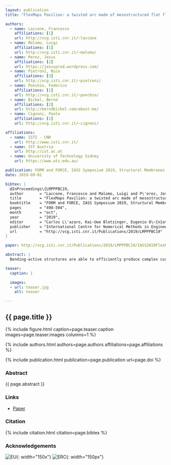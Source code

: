 ```yaml
---
layout: publication
title: "FlexMaps Pavilion: a twisted arc made of mesostructured flat flexible panels"

authors:
  - name: Laccone, Francesco
    affiliations: [1]
    url: http://vcg.isti.cnr.it/~laccone
  - name: Malomo, Luigi
    affiliations: [1]
    url: http://vcg.isti.cnr.it/~malomo/
  - name: Perez, Jesus
    affiliations: [2]
    url: https://jesusprod.wordpress.com/
  - name: Pietroni, Nico
    affiliations: [3]
    url: http://vcg.isti.cnr.it/~pietroni/
  - name: Ponchio, Federico	
    affiliations: [1]
    url: http://vcg.isti.cnr.it/~ponchio/
  - name: Bickel, Bernd
    affiliations: [2]
    url: http://berndbickel.com/about-me/
  - name: Cignoni, Paolo
    affiliations: [1]
    url: http://vcg.isti.cnr.it/~cignoni/

affiliations:
  - name: ISTI - CNR
    url: http://www.isti.cnr.it/
  - name: IST Austria
    url: http://ist.ac.at
  - name: University of Technology Sidney
    url: https://www.uts.edu.au/	

publication: FORM and FORCE, IASS Symposium 2019, Structural Membranes 2019
date: 2019-09-01

bibtex: |
  @InProceedings\{LMPPPBC19,
  author       = "Laccone, Francesco and Malomo, Luigi and P\'erez, Jes\'us and Pietroni, Nico and Ponchio, Federico and Bickel, Bernd and Cignoni, Paolo",
  title        = "FlexMaps Pavilion: a twisted arc made of mesostructured flat flexible panels",
  booktitle    = "FORM and FORCE, IASS Symposium 2019, Structural Membranes 2019",
  pages        = "498-504",
  month        = "oct",
  year         = "2019",
  editor       = "Carlos L\'azaro, Kai-Uwe Bletzinger, Eugenio O\~{n}ate",
  publisher    = "International Centre for Numerical Methods in Engineering (CIMNE)",
  url          = "http://vcg.isti.cnr.it/Publications/2019/LMPPPBC19"
}

paper: http://vcg.isti.cnr.it/Publications/2019/LMPPPBC19/IASS2019FlexMaps_Preprint.pdf

abstract: |
  Bending-active structures are able to efficiently produce complex curved shapes starting from flat panels. The desired deformation of the panels derives from the proper selection of their elastic properties. Optimized panels, called FlexMaps, are designed such that, once they are bent and assembled, the resulting static equilibrium configuration matches a desired input 3D shape. The FlexMaps elastic properties are controlled by locally varying spiraling geometric mesostructures, which are optimized in size and shape to match the global curvature (i.e., bending requests) of the target shape. The design pipeline starts from a quad mesh representing the input 3D shape, which determines the edge size and the total amount of spirals: every quad will embed one spiral. Then, an optimization algorithm tunes the geometry of the spirals by using a simplified pre-computed rod model. This rod model is derived from a non-linear regression algorithm which approximates the non-linear behavior of solid FEM spiral models subject to hundreds of load combinations. This innovative pipeline has been applied to the project of a lightweight plywood pavilion named FlexMaps Pavilion, which is a single-layer piecewise twisted arc that fits a bounding box of 3.90x3.96x3.25 meters.

teaser:
  caption: |

  images:
  - url: teaser.jpg
    alt: teaser

---
```


## {{ page.title }}

{% include figure.html caption=page.teaser.caption images=page.teaser.images columns=1 %}

{% include authors.html authors=page.authors affiliations=page.affiliations %}

{% include publication.html publication=page.publication url=page.doi %}

### Abstract

{{ page.abstract }}

### Links

* [Paper]({{page.paper}})

### Citation

{% include citation.html citation=page.bibtex %}

### Acknowledgements

![EU](flag_yellow_low.jpg){: width="150x"}
![ERC](LOGO-ERC.jpg){: width="150px"}
